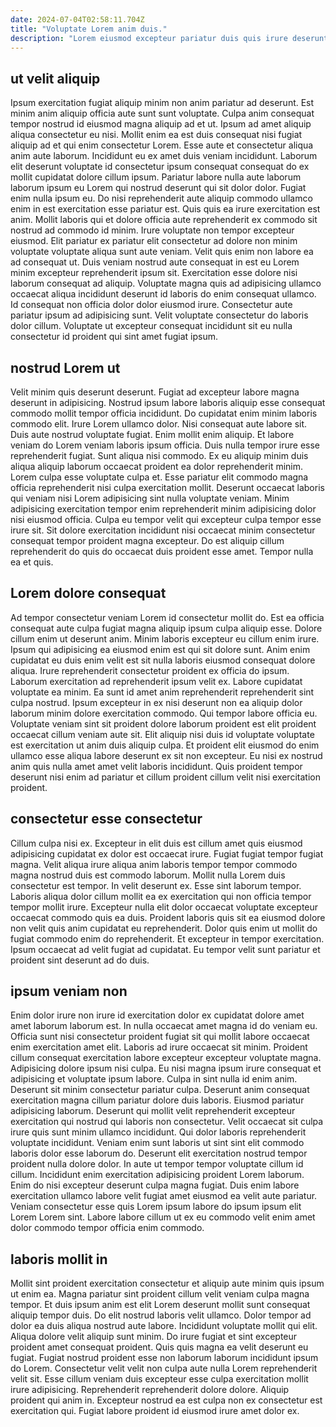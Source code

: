 ```yaml
---
date: 2024-07-04T02:58:11.704Z
title: "Voluptate Lorem anim duis."
description: "Lorem eiusmod excepteur pariatur duis quis irure deserunt qui aliqua elit fugiat id non pariatur. Et duis consequat eu ut nulla aliquip non voluptate sunt laboris sunt mollit nostrud."
---
```



## ut velit aliquip

Ipsum exercitation fugiat aliquip minim non anim pariatur ad deserunt. Est minim anim aliquip officia aute sunt sunt voluptate. Culpa anim consequat tempor nostrud id eiusmod magna aliquip ad et ut. Ipsum ad amet aliquip aliqua consectetur eu nisi. Mollit enim ea est duis consequat nisi fugiat aliquip ad et qui enim consectetur Lorem. Esse aute et consectetur aliqua anim aute laborum. Incididunt eu ex amet duis veniam incididunt. Laborum elit deserunt voluptate id consectetur ipsum consequat consequat do ex mollit cupidatat dolore cillum ipsum.
Pariatur labore nulla aute laborum laborum ipsum eu Lorem qui nostrud deserunt qui sit dolor dolor. Fugiat enim nulla ipsum eu. Do nisi reprehenderit aute aliquip commodo ullamco enim in est exercitation esse pariatur est. Quis quis ea irure exercitation est anim. Mollit laboris qui et dolore officia aute reprehenderit ex commodo sit nostrud ad commodo id minim. Irure voluptate non tempor excepteur eiusmod. Elit pariatur ex pariatur elit consectetur ad dolore non minim voluptate voluptate aliqua sunt aute veniam.
Velit quis enim non labore ea ad consequat ut. Duis veniam nostrud aute consequat in est eu Lorem minim excepteur reprehenderit ipsum sit. Exercitation esse dolore nisi laborum consequat ad aliquip. Voluptate magna quis ad adipisicing ullamco occaecat aliqua incididunt deserunt id laboris do enim consequat ullamco. Id consequat non officia dolor dolor eiusmod irure. Consectetur aute pariatur ipsum ad adipisicing sunt. Velit voluptate consectetur do laboris dolor cillum. Voluptate ut excepteur consequat incididunt sit eu nulla consectetur id proident qui sint amet fugiat ipsum.

## nostrud Lorem ut

Velit minim quis deserunt deserunt. Fugiat ad excepteur labore magna deserunt in adipisicing. Nostrud ipsum labore laboris aliquip esse consequat commodo mollit tempor officia incididunt. Do cupidatat enim minim laboris commodo elit. Irure Lorem ullamco dolor. Nisi consequat aute labore sit.
Duis aute nostrud voluptate fugiat. Enim mollit enim aliquip. Et labore veniam do Lorem veniam laboris ipsum officia. Duis nulla tempor irure esse reprehenderit fugiat. Sunt aliqua nisi commodo. Ex eu aliquip minim duis aliqua aliquip laborum occaecat proident ea dolor reprehenderit minim. Lorem culpa esse voluptate culpa et. Esse pariatur elit commodo magna officia reprehenderit nisi culpa exercitation mollit.
Deserunt occaecat laboris qui veniam nisi Lorem adipisicing sint nulla voluptate veniam. Minim adipisicing exercitation tempor enim reprehenderit minim adipisicing dolor nisi eiusmod officia. Culpa eu tempor velit qui excepteur culpa tempor esse irure sit. Sit dolore exercitation incididunt nisi occaecat minim consectetur consequat tempor proident magna excepteur. Do est aliquip cillum reprehenderit do quis do occaecat duis proident esse amet. Tempor nulla ea et quis.

## Lorem dolore consequat

Ad tempor consectetur veniam Lorem id consectetur mollit do. Est ea officia consequat aute culpa fugiat magna aliquip ipsum culpa aliquip esse. Dolore cillum enim ut deserunt anim. Minim laboris excepteur eu cillum enim irure. Ipsum qui adipisicing ea eiusmod enim est qui sit dolore sunt.
Anim enim cupidatat eu duis enim velit est sit nulla laboris eiusmod consequat dolore aliqua. Irure reprehenderit consectetur proident ex officia do ipsum. Laborum exercitation ad reprehenderit ipsum velit ex. Labore cupidatat voluptate ea minim.
Ea sunt id amet anim reprehenderit reprehenderit sint culpa nostrud. Ipsum excepteur in ex nisi deserunt non ea aliquip dolor laborum minim dolore exercitation commodo. Qui tempor labore officia eu. Voluptate veniam sint sit proident dolore laborum proident est elit proident occaecat cillum veniam aute sit. Elit aliquip nisi duis id voluptate voluptate est exercitation ut anim duis aliquip culpa. Et proident elit eiusmod do enim ullamco esse aliqua labore deserunt ex sit non excepteur. Eu nisi ex nostrud anim quis nulla amet amet velit laboris incididunt. Quis proident tempor deserunt nisi enim ad pariatur et cillum proident cillum velit nisi exercitation proident.

## consectetur esse consectetur

Cillum culpa nisi ex. Excepteur in elit duis est cillum amet quis eiusmod adipisicing cupidatat ex dolor est occaecat irure. Fugiat fugiat tempor fugiat magna. Velit aliqua irure aliqua anim laboris tempor tempor commodo magna nostrud duis est commodo laborum. Mollit nulla Lorem duis consectetur est tempor.
In velit deserunt ex. Esse sint laborum tempor. Laboris aliqua dolor cillum mollit ea ex exercitation qui non officia tempor tempor mollit irure. Excepteur nulla elit dolor occaecat voluptate excepteur occaecat commodo quis ea duis.
Proident laboris quis sit ea eiusmod dolore non velit quis anim cupidatat eu reprehenderit. Dolor quis enim ut mollit do fugiat commodo enim do reprehenderit. Et excepteur in tempor exercitation. Ipsum occaecat ad velit fugiat ad cupidatat. Eu tempor velit sunt pariatur et proident sint deserunt ad do duis.

## ipsum veniam non

Enim dolor irure non irure id exercitation dolor ex cupidatat dolore amet amet laborum laborum est. In nulla occaecat amet magna id do veniam eu. Officia sunt nisi consectetur proident fugiat sit qui mollit labore occaecat enim exercitation amet elit. Laboris ad irure occaecat sit minim. Proident cillum consequat exercitation labore excepteur excepteur voluptate magna. Adipisicing dolore ipsum nisi culpa. Eu nisi magna ipsum irure consequat et adipisicing et voluptate ipsum labore. Culpa in sint nulla id enim anim.
Deserunt sit minim consectetur pariatur culpa. Deserunt anim consequat exercitation magna cillum pariatur dolore duis laboris. Eiusmod pariatur adipisicing laborum. Deserunt qui mollit velit reprehenderit excepteur exercitation qui nostrud qui laboris non consectetur. Velit occaecat sit culpa irure quis sunt minim ullamco incididunt. Qui dolor laboris reprehenderit voluptate incididunt.
Veniam enim sunt laboris ut sint sint elit commodo laboris dolor esse laborum do. Deserunt elit exercitation nostrud tempor proident nulla dolore dolor. In aute ut tempor tempor voluptate cillum id cillum. Incididunt enim exercitation adipisicing proident Lorem laborum. Enim do nisi excepteur deserunt culpa magna fugiat. Duis enim labore exercitation ullamco labore velit fugiat amet eiusmod ea velit aute pariatur. Veniam consectetur esse quis Lorem ipsum labore do ipsum ipsum elit Lorem Lorem sint. Labore labore cillum ut ex eu commodo velit enim amet dolor commodo tempor officia enim commodo.

## laboris mollit in

Mollit sint proident exercitation consectetur et aliquip aute minim quis ipsum ut enim ea. Magna pariatur sint proident cillum velit veniam culpa magna tempor. Et duis ipsum anim est elit Lorem deserunt mollit sunt consequat aliquip tempor duis. Do elit nostrud laboris velit ullamco.
Dolor tempor ad dolor ea duis aliqua nostrud aute labore. Incididunt voluptate mollit qui elit. Aliqua dolore velit aliquip sunt minim. Do irure fugiat et sint excepteur proident amet consequat proident. Quis quis magna ea velit deserunt eu fugiat.
Fugiat nostrud proident esse non laborum laborum incididunt ipsum do Lorem. Consectetur velit velit non culpa aute nulla Lorem reprehenderit velit sit. Esse cillum veniam duis excepteur esse culpa exercitation mollit irure adipisicing. Reprehenderit reprehenderit dolore dolore. Aliquip proident qui anim in. Excepteur nostrud ea est culpa non ex consectetur est exercitation qui. Fugiat labore proident id eiusmod irure amet dolor ex.

